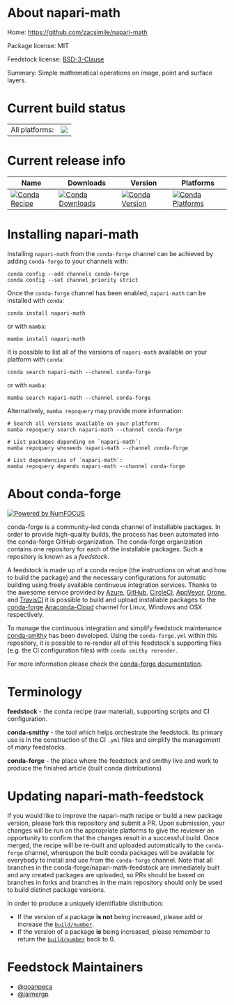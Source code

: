 About napari-math
=================

Home: https://github.com/zacsimile/napari-math

Package license: MIT

Feedstock license: [BSD-3-Clause](https://github.com/conda-forge/napari-math-feedstock/blob/main/LICENSE.txt)

Summary: Simple mathematical operations on image, point and surface layers.

Current build status
====================


<table><tr><td>All platforms:</td>
    <td>
      <a href="https://dev.azure.com/conda-forge/feedstock-builds/_build/latest?definitionId=15161&branchName=main">
        <img src="https://dev.azure.com/conda-forge/feedstock-builds/_apis/build/status/napari-math-feedstock?branchName=main">
      </a>
    </td>
  </tr>
</table>

Current release info
====================

| Name | Downloads | Version | Platforms |
| --- | --- | --- | --- |
| [![Conda Recipe](https://img.shields.io/badge/recipe-napari--math-green.svg)](https://anaconda.org/conda-forge/napari-math) | [![Conda Downloads](https://img.shields.io/conda/dn/conda-forge/napari-math.svg)](https://anaconda.org/conda-forge/napari-math) | [![Conda Version](https://img.shields.io/conda/vn/conda-forge/napari-math.svg)](https://anaconda.org/conda-forge/napari-math) | [![Conda Platforms](https://img.shields.io/conda/pn/conda-forge/napari-math.svg)](https://anaconda.org/conda-forge/napari-math) |

Installing napari-math
======================

Installing `napari-math` from the `conda-forge` channel can be achieved by adding `conda-forge` to your channels with:

```
conda config --add channels conda-forge
conda config --set channel_priority strict
```

Once the `conda-forge` channel has been enabled, `napari-math` can be installed with `conda`:

```
conda install napari-math
```

or with `mamba`:

```
mamba install napari-math
```

It is possible to list all of the versions of `napari-math` available on your platform with `conda`:

```
conda search napari-math --channel conda-forge
```

or with `mamba`:

```
mamba search napari-math --channel conda-forge
```

Alternatively, `mamba repoquery` may provide more information:

```
# Search all versions available on your platform:
mamba repoquery search napari-math --channel conda-forge

# List packages depending on `napari-math`:
mamba repoquery whoneeds napari-math --channel conda-forge

# List dependencies of `napari-math`:
mamba repoquery depends napari-math --channel conda-forge
```


About conda-forge
=================

[![Powered by
NumFOCUS](https://img.shields.io/badge/powered%20by-NumFOCUS-orange.svg?style=flat&colorA=E1523D&colorB=007D8A)](https://numfocus.org)

conda-forge is a community-led conda channel of installable packages.
In order to provide high-quality builds, the process has been automated into the
conda-forge GitHub organization. The conda-forge organization contains one repository
for each of the installable packages. Such a repository is known as a *feedstock*.

A feedstock is made up of a conda recipe (the instructions on what and how to build
the package) and the necessary configurations for automatic building using freely
available continuous integration services. Thanks to the awesome service provided by
[Azure](https://azure.microsoft.com/en-us/services/devops/), [GitHub](https://github.com/),
[CircleCI](https://circleci.com/), [AppVeyor](https://www.appveyor.com/),
[Drone](https://cloud.drone.io/welcome), and [TravisCI](https://travis-ci.com/)
it is possible to build and upload installable packages to the
[conda-forge](https://anaconda.org/conda-forge) [Anaconda-Cloud](https://anaconda.org/)
channel for Linux, Windows and OSX respectively.

To manage the continuous integration and simplify feedstock maintenance
[conda-smithy](https://github.com/conda-forge/conda-smithy) has been developed.
Using the ``conda-forge.yml`` within this repository, it is possible to re-render all of
this feedstock's supporting files (e.g. the CI configuration files) with ``conda smithy rerender``.

For more information please check the [conda-forge documentation](https://conda-forge.org/docs/).

Terminology
===========

**feedstock** - the conda recipe (raw material), supporting scripts and CI configuration.

**conda-smithy** - the tool which helps orchestrate the feedstock.
                   Its primary use is in the construction of the CI ``.yml`` files
                   and simplify the management of *many* feedstocks.

**conda-forge** - the place where the feedstock and smithy live and work to
                  produce the finished article (built conda distributions)


Updating napari-math-feedstock
==============================

If you would like to improve the napari-math recipe or build a new
package version, please fork this repository and submit a PR. Upon submission,
your changes will be run on the appropriate platforms to give the reviewer an
opportunity to confirm that the changes result in a successful build. Once
merged, the recipe will be re-built and uploaded automatically to the
`conda-forge` channel, whereupon the built conda packages will be available for
everybody to install and use from the `conda-forge` channel.
Note that all branches in the conda-forge/napari-math-feedstock are
immediately built and any created packages are uploaded, so PRs should be based
on branches in forks and branches in the main repository should only be used to
build distinct package versions.

In order to produce a uniquely identifiable distribution:
 * If the version of a package **is not** being increased, please add or increase
   the [``build/number``](https://docs.conda.io/projects/conda-build/en/latest/resources/define-metadata.html#build-number-and-string).
 * If the version of a package **is** being increased, please remember to return
   the [``build/number``](https://docs.conda.io/projects/conda-build/en/latest/resources/define-metadata.html#build-number-and-string)
   back to 0.

Feedstock Maintainers
=====================

* [@goanpeca](https://github.com/goanpeca/)
* [@jaimergp](https://github.com/jaimergp/)


